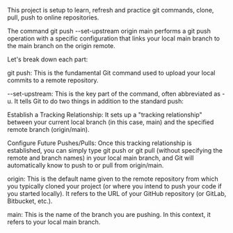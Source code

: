 This project is setup to learn, refresh and practice git commands, clone, pull, push to online repositories.

The command git push --set-upstream origin main performs a git push operation with a specific configuration that links your local main branch to the main branch on the origin remote.

Let's break down each part:

git push: This is the fundamental Git command used to upload your local commits to a remote repository.

--set-upstream: This is the key part of the command, often abbreviated as -u. It tells Git to do two things in addition to the standard push:

Establish a Tracking Relationship: It sets up a "tracking relationship" between your current local branch (in this case, main) and the specified remote branch (origin/main).

Configure Future Pushes/Pulls: Once this tracking relationship is established, you can simply type git push or git pull (without specifying the remote and branch names) in your local main branch, and Git will automatically know to push to or pull from origin/main.

origin: This is the default name given to the remote repository from which you typically cloned your project (or where you intend to push your code if you started locally). It refers to the URL of your GitHub repository (or GitLab, Bitbucket, etc.).

main: This is the name of the branch you are pushing. In this context, it refers to your local main branch.

